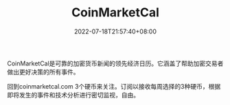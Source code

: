 ﻿---
weight: 
title: "CoinMarketCal"
description: "加密活动日历，源于社区的驱动力量"
date: 2022-07-18T21:57:40+08:00
lastmod: 2022-07-18T16:45:40+08:00
draft: false
authors: ["june"]
featuredImage: "coinmarketcal.jpg"
link: "https://coinmarketcal.com/en/?utm_source=cypherhunter"
tags: ["元宇宙社区","CoinMarketCal"]
categories: ["navigation"]
navigation: ["元宇宙社区"]
lightgallery: true
toc: true
pinned: false
recommend: false
recommend1: false
---
CoinMarketCal是可靠的加密货币新闻的领先经济日历。它涵盖了帮助加密交易者做出更好决策的所有事件。

回到coinmarketcal.com 3个硬币来关注。订阅以接收每周选择的3种硬币，根据即将发生的事件和技术分析进行密切监视，自由。